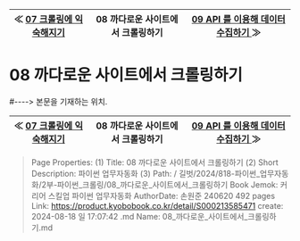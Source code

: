 
| ≪ [ 07 크롤링에 익숙해지기 ](/길벗/2024/818-파이썬_업무자동화/2부-파이썬_크롤링/07_크롤링에_익숙해지기) | 08 까다로운 사이트에서 크롤링하기 | [ 09 API 를 이용해 데이터 수집하기 ](/길벗/2024/818-파이썬_업무자동화/2부-파이썬_크롤링/09_API_를_이용해_데이터_수집하기) ≫ |
|:----:|:----:|:----:|

# 08 까다로운 사이트에서 크롤링하기
#----> 본문을 기재하는 위치.



| ≪ [ 07 크롤링에 익숙해지기 ](/길벗/2024/818-파이썬_업무자동화/2부-파이썬_크롤링/07_크롤링에_익숙해지기) | 08 까다로운 사이트에서 크롤링하기 | [ 09 API 를 이용해 데이터 수집하기 ](/길벗/2024/818-파이썬_업무자동화/2부-파이썬_크롤링/09_API_를_이용해_데이터_수집하기) ≫ |
|:----:|:----:|:----:|

> Page Properties:
> (1) Title: 08 까다로운 사이트에서 크롤링하기
> (2) Short Description: 파이썬 업무자동화
> (3) Path: / 길벗/2024/818-파이썬_업무자동화/2부-파이썬_크롤링/08_까다로운_사이트에서_크롤링하기
> Book Jemok: 커리어 스킬업 파이썬 업무자동화
> AuthorDate: 손원준 240620 492 pages
> Link: https://product.kyobobook.co.kr/detail/S000213585471
> create: 2024-08-18 일 17:07:42
> .md Name: 08_까다로운_사이트에서_크롤링하기.md

